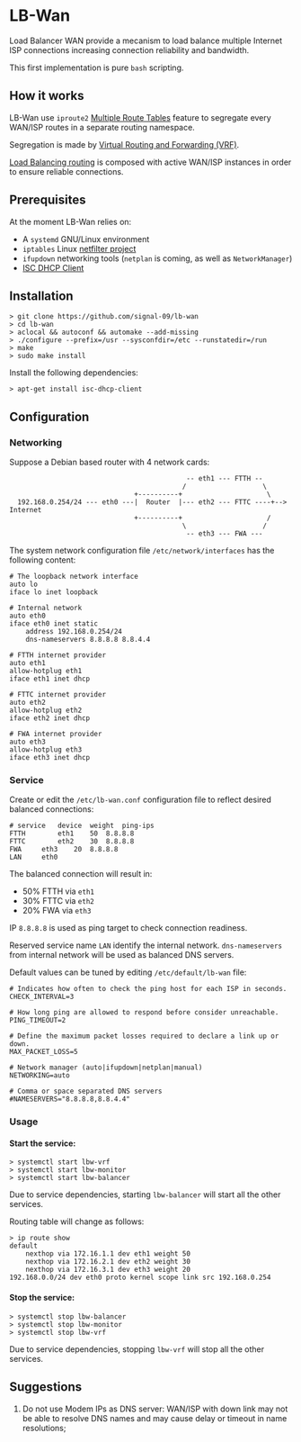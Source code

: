 # LB-Wan

Load Balancer WAN provide a mecanism to load balance multiple Internet ISP connections increasing
 connection reliability and bandwidth.

This first implementation is pure `bash` scripting.


## How it works

LB-Wan use `iproute2` [Multiple Route Tables](http://www.policyrouting.org/iproute2.doc.html#ss9.16)
feature to segregate every WAN/ISP routes in a separate routing namespace.

Segregation is made by [Virtual Routing and Forwarding (VRF)](https://docs.kernel.org/networking/vrf.html).

[Load Balancing routing](https://lartc.org/howto/lartc.rpdb.multiple-links.html) is composed with
active WAN/ISP instances in order to ensure reliable connections.


## Prerequisites

At the moment LB-Wan relies on:
* A `systemd` GNU/Linux environment
* `iptables` Linux [netfilter project](https://www.netfilter.org)
* `ifupdown` networking tools (`netplan` is coming, as well as `NetworkManager`)
* [ISC DHCP Client](https://www.isc.org/dhcp/)


## Installation

```shell
> git clone https://github.com/signal-09/lb-wan
> cd lb-wan
> aclocal && autoconf && automake --add-missing
> ./configure --prefix=/usr --sysconfdir=/etc --runstatedir=/run
> make
> sudo make install
```

Install the following dependencies:

```shell
> apt-get install isc-dhcp-client
```


## Configuration


### Networking

Suppose a Debian based router with 4 network cards:

```
                                            -- eth1 --- FTTH --
                                           /                   \
                               +----------+                     \
  192.168.0.254/24 --- eth0 ---|  Router  |--- eth2 --- FTTC ----+--> Internet
                               +----------+                     /
                                           \                   /
                                            -- eth3 --- FWA ---
```

The system network configuration file `/etc/network/interfaces` has the following content:

```
# The loopback network interface
auto lo
iface lo inet loopback

# Internal network
auto eth0
iface eth0 inet static
    address 192.168.0.254/24
    dns-nameservers 8.8.8.8 8.8.4.4

# FTTH internet provider
auto eth1
allow-hotplug eth1
iface eth1 inet dhcp

# FTTC internet provider
auto eth2
allow-hotplug eth2
iface eth2 inet dhcp

# FWA internet provider
auto eth3
allow-hotplug eth3
iface eth3 inet dhcp
```


### Service

Create or edit the `/etc/lb-wan.conf` configuration file to reflect desired balanced connections:

```
# service	device	weight	ping-ips
FTTH		eth1	50	8.8.8.8
FTTC		eth2	30	8.8.8.8
FWA		eth3	20	8.8.8.8
LAN		eth0
```

The balanced connection will result in:
* 50% FTTH via `eth1`
* 30% FTTC via `eth2`
* 20% FWA via `eth3`

IP `8.8.8.8` is used as ping target to check connection readiness.

Reserved service name `LAN` identify the internal network. `dns-nameservers` from internal network
will be used as balanced DNS servers.

Default values can be tuned by editing `/etc/default/lb-wan` file:

```
# Indicates how often to check the ping host for each ISP in seconds.
CHECK_INTERVAL=3

# How long ping are allowed to respond before consider unreachable.
PING_TIMEOUT=2

# Define the maximum packet losses required to declare a link up or down.
MAX_PACKET_LOSS=5

# Network manager (auto|ifupdown|netplan|manual)
NETWORKING=auto

# Comma or space separated DNS servers
#NAMESERVERS="8.8.8.8,8.8.4.4"
```


### Usage

#### Start the service:

```shell
> systemctl start lbw-vrf
> systemctl start lbw-monitor
> systemctl start lbw-balancer
```

Due to service dependencies, starting `lbw-balancer` will start all the other services.

Routing table will change as follows:

```shell
> ip route show
default 
	nexthop via 172.16.1.1 dev eth1 weight 50
	nexthop via 172.16.2.1 dev eth2 weight 30
	nexthop via 172.16.3.1 dev eth3 weight 20
192.168.0.0/24 dev eth0 proto kernel scope link src 192.168.0.254 
```

#### Stop the service:

```shell
> systemctl stop lbw-balancer
> systemctl stop lbw-monitor
> systemctl stop lbw-vrf
```

Due to service dependencies, stopping `lbw-vrf` will stop all the other services.


## Suggestions

1) Do not use Modem IPs as DNS server: WAN/ISP with down link may not be able to resolve DNS names
   and may cause delay or timeout in name resolutions;
